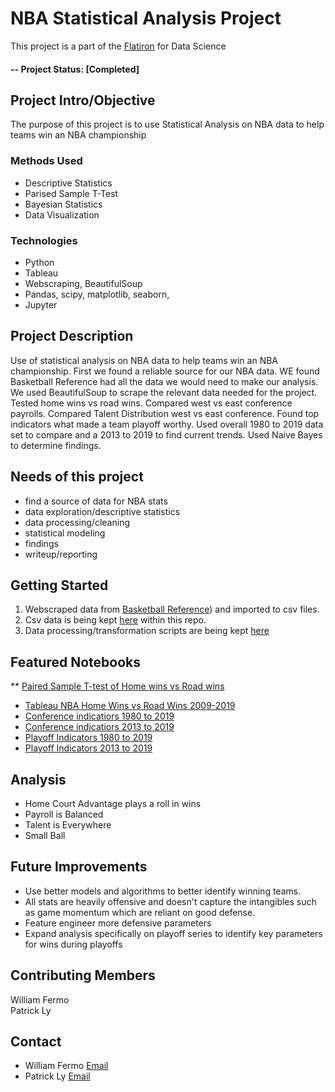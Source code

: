 # NBA Statistical Analysis Project
This project is a part of the [Flatiron](http://https://flatironschool.com/) for Data Science
#### -- Project Status: [Completed]

## Project Intro/Objective
The purpose of this project is to use Statistical Analysis on NBA data to help teams win an NBA championship    

### Methods Used
* Descriptive Statistics
* Parised Sample T-Test 
* Bayesian Statistics
* Data Visualization


### Technologies
* Python
* Tableau
* Webscraping, BeautifulSoup
* Pandas, scipy, matplotlib, seaborn, 
* Jupyter


## Project Description
Use of statistical analysis on NBA data to help teams win an NBA championship.  First we found a reliable source for our NBA data.  WE found Basketball Reference had all the data we would need to make our analysis.   We used BeautifulSoup to scrape the relevant data needed for the project.  Tested home wins vs road wins.  Compared west vs east conference payrolls.  Compared Talent Distribution west vs east conference.  Found top indicators what made a team playoff worthy.   Used overall 1980 to 2019 data set to compare and a 2013 to 2019 to find current trends.   Used Naive Bayes to determine findings.  

## Needs of this project

- find a source of data for NBA stats
- data exploration/descriptive statistics
- data processing/cleaning
- statistical modeling
- findings
- writeup/reporting

## Getting Started

1. Webscraped data from [Basketball Reference](https://www.basketball-reference.com/)) and imported to csv files.
2. Csv data is being kept [here](https://github.com/williamjfermo/NBA_stats_project.git) within this repo.   
3. Data processing/transformation scripts are being kept [here](https://github.com/williamjfermo/NBA_stats_project.git)

 

## Featured Notebooks
** [Paired Sample T-test of Home wins vs Road wins](https://github.com/williamjfermo/NBA_stats_project/blob/master/NBA_standings_home_record.ipynbink)   
* [Tableau NBA Home Wins vs Road Wins 2009-2019](https://public.tableau.com/profile/william.fermo#!/vizhome/Book1_15702902042240/Sheet2)
* [Conference indicatiors 1980 to 2019](https://github.com/williamjfermo/NBA_stats_project/blob/master/Conf%20Indictor%201980%20to%202019.ipynb)
* [Conference indicatiors 2013 to 2019](https://github.com/williamjfermo/NBA_stats_project/blob/master/Conf%20Indictor%202013%20to%202019.ipynb)
* [Playoff Indicators 1980 to 2019](https://github.com/williamjfermo/NBA_stats_project/blob/master/Playoff%20Indictor%201980%20to%202019.ipynb)
* [Playoff Indicators 2013 to 2019](https://github.com/williamjfermo/NBA_stats_project/blob/master/Playoff%20Indictor%202013%20to%202019.ipynb)


## Analysis
* Home Court Advantage plays a roll in wins
* Payroll is Balanced
* Talent is Everywhere
* Small Ball

## Future Improvements

- Use better models and algorithms to better identify winning teams.
- All stats are heavily offensive and doesn't capture the intangibles such as game momentum which are reliant on good defense.
- Feature engineer more defensive parameters
- Expand analysis specifically on playoff series to identify key parameters for wins during playoffs



## Contributing Members
William Fermo  
Patrick Ly


## Contact
* William Fermo [Email](williamjfermo@gmail.com)
* Patrick Ly [Email](patrick.ly17@gmail.com)

